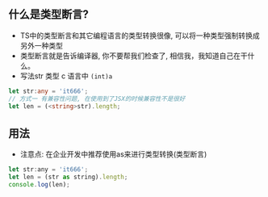 ## 什么是类型断言?

- TS中的类型断言和其它编程语言的类型转换很像, 可以将一种类型强制转换成另外一种类型
- 类型断言就是告诉编译器, 你不要帮我们检查了, 相信我，我知道自己在干什么。
- 写法<string>str 类型 c 语言中 `(int)a`

```typescript
let str:any = 'it666';
// 方式一 有兼容性问题, 在使用到了JSX的时候兼容性不是很好
let len = (<string>str).length;
```

## 用法

- 注意点: 在企业开发中推荐使用as来进行类型转换(类型断言)

```js
let str:any = 'it666';
let len = (str as string).length;
console.log(len);
```

